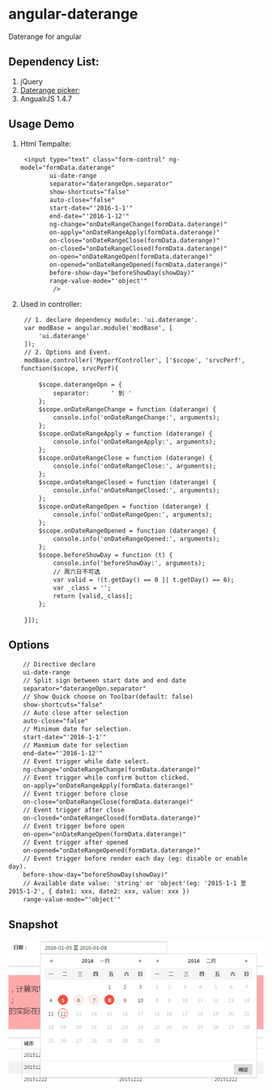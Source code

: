 # angular-daterange
Daterange for angular

## Dependency List:
1. jQuery
2. [Daterange picker](https://github.com/longbill/jquery-date-range-picker);
3. AngualrJS 1.4.7

## Usage Demo

1. Html Tempalte:


        <input type="text" class="form-control" ng-model="formData.daterange"
               ui-date-range
               separator="daterangeOpn.separator"
               show-shortcuts="false"
               auto-close="false"
               start-date="'2016-1-1'"
               end-date="'2016-1-12'"
               ng-change="onDateRangeChange(formData.daterange)"
               on-apply="onDateRangeApply(formData.daterange)"
               on-close="onDateRangeClose(formData.daterange)"
               on-closed="onDateRangeClosed(formData.daterange)"
               on-open="onDateRangeOpen(formData.daterange)"
               on-opened="onDateRangeOpened(formData.daterange)"
               before-show-day="beforeShowDay(showDay)"
               range-value-mode="'object'"
                />

2. Used in controller:


        // 1. declare dependency module: 'ui.daterange'.
        var modBase = angular.module('modBase', [
            'ui.daterange'
        ]);
        // 2. Options and Event.
        modBase.controller('MyperfController', ['$scope', 'srvcPerf', function($scope, srvcPerf){

            $scope.daterangeOpn = {
                separator:      ' 到 '
            };
            $scope.onDateRangeChange = function (daterange) {
                console.info('onDateRangeChange:', arguments);
            };
            $scope.onDateRangeApply = function (daterange) {
                console.info('onDateRangeApply:', arguments);
            };
            $scope.onDateRangeClose = function (daterange) {
                console.info('onDateRangeClose:', arguments);
            };
            $scope.onDateRangeClosed = function (daterange) {
                console.info('onDateRangeClosed:', arguments);
            };
            $scope.onDateRangeOpen = function (daterange) {
                console.info('onDateRangeOpen:', arguments);
            };
            $scope.onDateRangeOpened = function (daterange) {
                console.info('onDateRangeOpened:', arguments);
            };
            $scope.beforeShowDay = function (t) {
                console.info('beforeShowDay:', arguments);
                // 周六日不可选
                var valid = !(t.getDay() == 0 || t.getDay() == 6);
                var _class = '';
                return [valid,_class];
            };

        }]);

## Options

        // Directive declare
        ui-date-range
        // Split sign between start date and end date
        separator="daterangeOpn.separator"
        // Show Quick choose on Toolbar(default: false)
        show-shortcuts="false"
        // Auto close after selection
        auto-close="false"
        // Minimum date for selection.
        start-date="'2016-1-1'"
        // Maxmium date for selection
        end-date="'2016-1-12'"
        // Event trigger while date select.
        ng-change="onDateRangeChange(formData.daterange)"
        // Event trigger while confirm button clicked.
        on-apply="onDateRangeApply(formData.daterange)"
        // Event trigger before close
        on-close="onDateRangeClose(formData.daterange)"
        // Event trigger after close
        on-closed="onDateRangeClosed(formData.daterange)"
        // Event trigger before open
        on-open="onDateRangeOpen(formData.daterange)"
        // Event trigger after opened
        on-opened="onDateRangeOpened(formData.daterange)"
        // Event trigger before render each day (eg: disable or enable day).
        before-show-day="beforeShowDay(showDay)"
        // Available date value: 'string' or 'object'(eg: '2015-1-1 至 2015-1-2', { date1: xxx, date2: xxx, value: xxx })
        range-value-mode="'object'"

## Snapshot


![Snapshot1][1]



[1]: https://raw.githubusercontent.com/diydyq/angular-daterange/master/daterange.png
